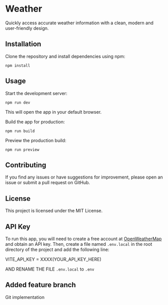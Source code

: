 # Weather

Quickly access accurate weather information with a clean, modern and user-friendly design.

## Installation

Clone the repository and install dependencies using npm:

`npm install`

## Usage

Start the development server:

`npm run dev`

This will open the app in your default browser.

Build the app for production:

`npm run build`

Preview the production build:

`npm run preview`

## Contributing

If you find any issues or have suggestions for improvement, please open an issue or submit a pull request on GitHub.

## License

This project is licensed under the MIT License.

## API Key
To run this app, you will need to create a free account at [OpenWeatherMap](https://openweathermap.org/) and obtain an API key. Then, create a file named `.env.local` in the root directory of the project and add the following line:

VITE_API_KEY = XXXX(YOUR_API_KEY_HERE)

AND RENAME THE FILE `.env.local` to `.env`

## Added feature branch
Git implementation

